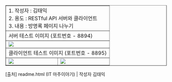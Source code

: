 <table border="1">
<tr><td colspan="2">
    1. 작성자 : 김태익 <br>
    2. 용도 : RESTful API 서버와 클라이언트 <br>
    3. 내용 : 방명록 페이지 나누기 <br>
</td></tr>
<tr><td colspan="2">
    서버 테스트 이미지 (포트번호 - 8894)
</td></tr>
<tr><td colspan="2">
    <img src="https://cafeptthumb-phinf.pstatic.net/MjAyNDA3MzFfMjQx/MDAxNzIyMzg4Nzk5ODIy.D0RFyrtUkr7rrvAJinl2LiH0iaFgC-1TrvorcBisvqsg.w1MDWGZD0TF7fE4xdyIWucM1ycNizsMMTaZ91NQ08Acg.PNG/C1.PNG?type=w1600"/>
</td></tr>
<tr><td colspan="2">
    클라이언트 테스트 이미지 (포트번호 - 8895)
</td></tr>
<tr><td>
    <img src="https://cafeptthumb-phinf.pstatic.net/MjAyNDA3MzFfMTkw/MDAxNzIyMzg4Nzk5ODE3.NYzwbZTzgRYZk2z-MfprNIk1FjySOqaeg3uVesppj9wg.SkiTC2zMPpcjyIBJ2AQzHXBD214H_BVIWwfg7Knx43gg.PNG/C11.PNG?type=w1600"/>
</td>
<td>
    <img src="https://cafeptthumb-phinf.pstatic.net/MjAyNDA3MzFfMjAy/MDAxNzIyMzg4Nzk5ODI2.e4d7Oz8bnNsnwVQ78IIG13MPUScf4EN7WeAHthYLw14g.U3Sdj_8IJF1OysnDfZEuBaaHpc4xJqIxDLi8m71ygvIg.PNG/C12.PNG?type=w1600"/>
</td>
</tr>
</table>
[출처] readme.html (IT 마주이야기) | 작성자 김태익
